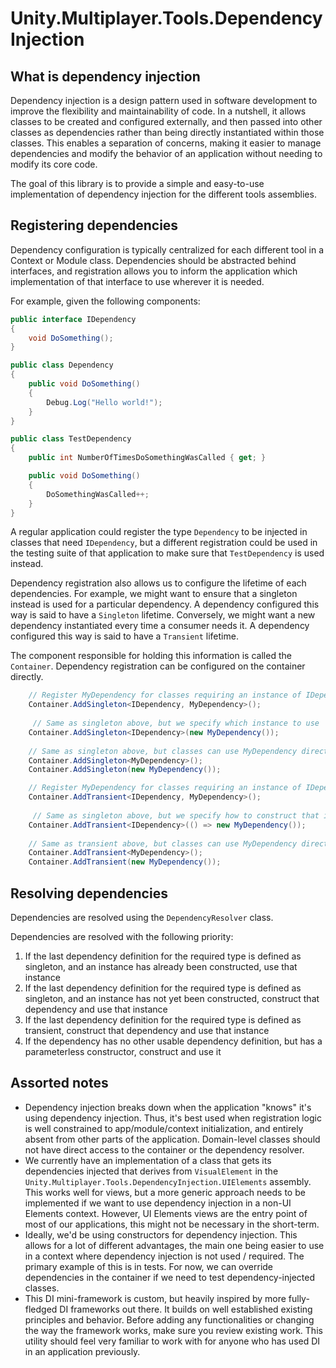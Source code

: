 ﻿# Unity.Multiplayer.Tools.DependencyInjection

## What is dependency injection
Dependency injection is a design pattern used in software development to improve the flexibility and maintainability of code.
In a nutshell, it allows classes to be created and configured externally, and then passed into other classes as dependencies
rather than being directly instantiated within those classes. This enables a separation of concerns, making it easier to manage
dependencies and modify the behavior of an application without needing to modify its core code.

The goal of this library is to provide a simple and easy-to-use implementation of dependency injection for the
different tools assemblies.

## Registering dependencies

Dependency configuration is typically centralized for each different tool in a Context or Module class. Dependencies should be
abstracted behind interfaces, and registration allows you to inform the application which implementation of that interface to use
wherever it is needed.

For example, given the following components:

```csharp
public interface IDependency
{
    void DoSomething();
}
```

```csharp
public class Dependency
{
    public void DoSomething()
    {
        Debug.Log("Hello world!");
    }
}
```

```csharp
public class TestDependency
{
    public int NumberOfTimesDoSomethingWasCalled { get; }

    public void DoSomething()
    {
        DoSomethingWasCalled++;
    }
}
```

A regular application could register the type `Dependency` to be injected in classes that need `IDependency`, but a different registration
could be used in the testing suite of that application to make sure that `TestDependency` is used instead.

Dependency registration also allows us to configure the lifetime of each dependencies. For example, we might want to ensure that a 
singleton instead is used for a particular dependency. A dependency configured this way is said to have a `Singleton` lifetime. Conversely, we might want a new dependency instantiated every time a consumer
needs it. A dependency configured this way is said to have a `Transient` lifetime.

The component responsible for holding this information is called the `Container`. Dependency registration can be configured on the
container directly.

```csharp
    // Register MyDependency for classes requiring an instance of IDependency, constrained to a singleton instance
    Container.AddSingleton<IDependency, MyDependency>();
     
     // Same as singleton above, but we specify which instance to use
    Container.AddSingleton<IDependency>(new MyDependency());
    
    // Same as singleton above, but classes can use MyDependency directly
    Container.AddSingleton<MyDependency>();
    Container.AddSingleton(new MyDependency());
```

```csharp
    // Register MyDependency for classes requiring an instance of IDependency, constructing a new instance each time
    Container.AddTransient<IDependency, MyDependency>();
     
     // Same as singleton above, but we specify how to construct that instance
    Container.AddTransient<IDependency>(() => new MyDependency());
    
    // Same as transient above, but classes can use MyDependency directly
    Container.AddTransient<MyDependency>();
    Container.AddTransient(new MyDependency());
```

## Resolving dependencies

Dependencies are resolved using the `DependencyResolver` class.

Dependencies are resolved with the following priority:
1. If the last dependency definition for the required type is defined as singleton, and an instance has already been constructed, use
that instance
2. If the last dependency definition for the required type is defined as singleton, and an instance has not yet been constructed,
construct that dependency and use that instance
3. If the last dependency definition for the required type is defined as transient, construct that dependency and use that instance
4. If the dependency has no other usable dependency definition, but has a parameterless constructor, construct and use it

## Assorted notes
- Dependency injection breaks down when the application "knows" it's using dependency injection. Thus, it's best used when registration
logic is well constrained to app/module/context initialization, and entirely absent from other parts of the application. Domain-level
classes should not have direct access to the container or the dependency resolver.
- We currently have an implementation of a class that gets its dependencies injected that derives from `VisualElement` in the
`Unity.Multiplayer.Tools.DependencyInjection.UIElements` assembly. This works well for views, but a more generic approach needs to be
implemented if we want to use dependency injection in a non-UI Elements context. However, UI Elements views are the entry point of
most of our applications, this might not be necessary in the short-term.
- Ideally, we'd be using constructors for dependency injection. This allows for a lot of different advantages, the main one being easier
to use in a context where dependency injection is not used / required. The primary example of this is in tests. For now, we can override
dependencies in the container if we need to test dependency-injected classes.
- This DI mini-framework is custom, but heavily inspired by more fully-fledged DI frameworks out there. It builds on well established
existing principles and behavior. Before adding any functionalities or changing the way the framework works, make sure you review
existing work. This utility should feel very familiar to work with for anyone who has used DI in an application previously.
